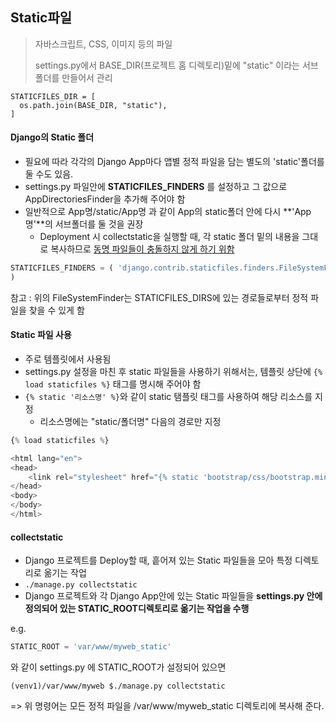## Static파일

> 자바스크립트, CSS, 이미지 등의 파일
>
> settings.py에서 BASE_DIR(프로젝트 홈 디렉토리)밑에 "static" 이라는 서브 폴더를 만들어서 관리

````
STATICFILES_DIR = [
  os.path.join(BASE_DIR, "static"),
]
````



#### Django의 Static 폴더

- 필요에 따라 각각의 Django App마다 앱별 정적 파일을 담는 별도의 'static'폴더를 둘 수도 있음.
- settings.py 파일안에 **STATICFILES_FINDERS** 를 설정하고 그 값으로 AppDirectoriesFinder을 추가해 주어야 함
- 일반적으로 App명/static/App명 과 같이 App의 static폴더 안에 다시 **'App명'**의 서브폴더를 둘 것을 권장
  - Deployment 시 collectstatic을 실행할 때, 각 static 폴더 밑의 내용을 그대로 복사하므로 <u>동명 파일들이 충돌하지 않게 하기 위함</u>

`````python
STATICFILES_FINDERS = ( 'django.contrib.staticfiles.finders.FileSystemFinder',    'django.contrib.staticfiles.finders.AppDirectoriesFinder',
)
`````

참고 : 위의 FileSystemFinder는 STATICFILES_DIRS에 있는 경로들로부터 정적 파일을 찾을 수 있게 함



#### Static 파일 사용

- 주로 템플릿에서 사용됨
- settings.py 설정을 마친 후 static 파일들을 사용하기 위해서는, 템플릿 상단에 `{% load staticfiles %}` 태그를 명시해 주어야 함
- `{% static '리소스명' %}`와 같이 static 탬플릿 태그를 사용하여 해당 리소스를 지정
  - 리소스명에는 "static/폴더명" 다음의 경로만 지정

````python
{% load staticfiles %}

<html lang="en">
<head>
    <link rel="stylesheet" href="{% static 'bootstrap/css/bootstrap.min.css' %}">
</head>
<body>
</body>
</html>
````



#### collectstatic

- Django 프로젝트를 Deploy할 때, 흩어져 있는 Static 파일들을 모아 특정 디렉토리로 옮기는 작업 
- `./manage.py collectstatic`
- Django 프로젝트와 각 Django App안에 있는 Static 파일들을 **settings.py 안에 정의되어 있는 STATIC_ROOT디렉토리로 옮기는 작업을 수행**



e.g.

````python
STATIC_ROOT = 'var/www/myweb_static'
````

와 같이 settings.py 에  STATIC_ROOT가 설정되어 있으면

````
(venv1)/var/www/myweb $./manage.py collectstatic
````

=> 위 명령어는 모든 정적 파일을 /var/www/myweb_static 디렉토리에 복사해 준다.

